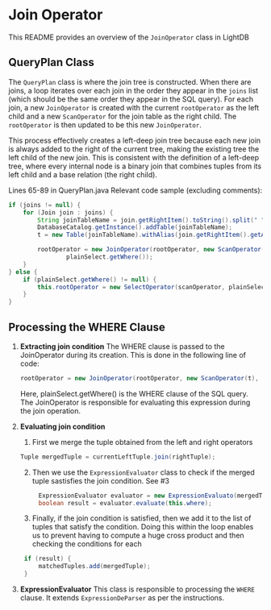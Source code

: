 # Join Operator

This README provides an overview of the `JoinOperator` class in LightDB

## QueryPlan Class

The `QueryPlan` class is where the join tree is constructed. When there are joins, a loop iterates over each join in the order they appear in the `joins` list (which should be the same order they appear in the SQL query). For each join, a new `JoinOperator` is created with the current `rootOperator` as the left child and a new `ScanOperator` for the join table as the right child. The `rootOperator` is then updated to be this new `JoinOperator`.

This process effectively creates a left-deep join tree because each new join is always added to the right of the current tree, making the existing tree the left child of the new join. This is consistent with the definition of a left-deep tree, where every internal node is a binary join that combines tuples from its left child and a base relation (the right child).

Lines 65-89 in QueryPlan.java
Relevant code sample (excluding comments):

```java
if (joins != null) {
    for (Join join : joins) {
        String joinTableName = join.getRightItem().toString().split(" ")[0];
        DatabaseCatalog.getInstance().addTable(joinTableName);
        t = new Table(joinTableName).withAlias(join.getRightItem().getAlias());

        rootOperator = new JoinOperator(rootOperator, new ScanOperator(t),
                plainSelect.getWhere());
    }
} else {
    if (plainSelect.getWhere() != null) {
        this.rootOperator = new SelectOperator(scanOperator, plainSelect);
    }
}
```

## Processing the WHERE Clause

1. **Extracting join condition**
   The WHERE clause is passed to the JoinOperator during its creation. This is done in the following line of code:

   ```java
   rootOperator = new JoinOperator(rootOperator, new ScanOperator(t), plainSelect.getWhere());
   ```

   Here, plainSelect.getWhere() is the WHERE clause of the SQL query. The JoinOperator is responsible for evaluating this expression during the join operation.

2. **Evaluating join condition**
   1. First we merge the tuple obtained from the left and right operators

   ```java
   Tuple mergedTuple = currentLeftTuple.join(rightTuple);
   ```

   2. Then we use the `ExpressionEvaluator` class to check if the merged tuple sastisfies the join condition. See #3
   ```java
        ExpressionEvaluator evaluator = new ExpressionEvaluato(mergedTuple);
        boolean result = evaluator.evaluate(this.where);
    ```

   3. Finally, if the join condition is satisfied, then we add it to the list of tuples that satisfy the condition. Doing this within the loop enables us to prevent having to compute a huge cross product and then checking the conditions for each

   ```java
    if (result) {
        matchedTuples.add(mergedTuple);
    }
   ```
3. **ExpressionEvaluator**
   This class is responsible to processing the `WHERE` clause. It extends `ExpressionDeParser` as per the instructions.
